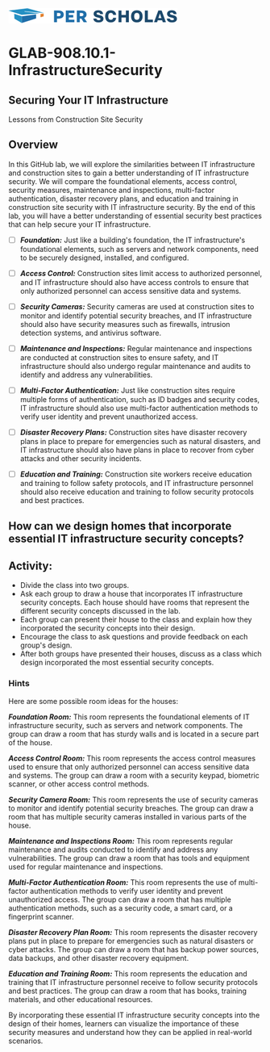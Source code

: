 [![Per Scholas](per_scholas_logo.png)](https://www.perscholas.org) 

# GLAB-908.10.1-InfrastructureSecurity

## Securing Your IT Infrastructure
Lessons from Construction Site Security

## Overview
In this GitHub lab, we will explore the similarities between IT infrastructure and construction sites to gain a better understanding of IT infrastructure security. We will compare the foundational elements, access control, security measures, maintenance and inspections, multi-factor authentication, disaster recovery plans, and education and training in construction site security with IT infrastructure security. By the end of this lab, you will have a better understanding of essential security best practices that can help secure your IT infrastructure.

- [ ] ***Foundation:*** Just like a building's foundation, the IT infrastructure's foundational elements, such as servers and network components, need to be securely designed, installed, and configured.

- [ ] ***Access Control:*** Construction sites limit access to authorized personnel, and IT infrastructure should also have access controls to ensure that only authorized personnel can access sensitive data and systems.

- [ ] ***Security Cameras:*** Security cameras are used at construction sites to monitor and identify potential security breaches, and IT infrastructure should also have security measures such as firewalls, intrusion detection systems, and antivirus software.

- [ ] ***Maintenance and Inspections:*** Regular maintenance and inspections are conducted at construction sites to ensure safety, and IT infrastructure should also undergo regular maintenance and audits to identify and address any vulnerabilities.

- [ ] ***Multi-Factor Authentication:*** Just like construction sites require multiple forms of authentication, such as ID badges and security codes, IT infrastructure should also use multi-factor authentication methods to verify user identity and prevent unauthorized access.

- [ ] ***Disaster Recovery Plans:*** Construction sites have disaster recovery plans in place to prepare for emergencies such as natural disasters, and IT infrastructure should also have plans in place to recover from cyber attacks and other security incidents.

- [ ] ***Education and Training:*** Construction site workers receive education and training to follow safety protocols, and IT infrastructure personnel should also receive education and training to follow security protocols and best practices.


## How can we design homes that incorporate essential IT infrastructure security concepts?

## Activity:

- Divide the class into two groups.
- Ask each group to draw a house that incorporates IT infrastructure security concepts. Each house should have rooms that represent the different security concepts discussed in the lab.
- Each group can present their house to the class and explain how they incorporated the security concepts into their design.
- Encourage the class to ask questions and provide feedback on each group's design.
- After both groups have presented their houses, discuss as a class which design incorporated the most essential security concepts.


### Hints

Here are some possible room ideas for the houses:

***Foundation Room:*** This room represents the foundational elements of IT infrastructure security, such as servers and network components. The group can draw a room that has sturdy walls and is located in a secure part of the house.

***Access Control Room:*** This room represents the access control measures used to ensure that only authorized personnel can access sensitive data and systems. The group can draw a room with a security keypad, biometric scanner, or other access control methods.

***Security Camera Room:*** This room represents the use of security cameras to monitor and identify potential security breaches. The group can draw a room that has multiple security cameras installed in various parts of the house.

***Maintenance and Inspections Room:*** This room represents regular maintenance and audits conducted to identify and address any vulnerabilities. The group can draw a room that has tools and equipment used for regular maintenance and inspections.

***Multi-Factor Authentication Room:*** This room represents the use of multi-factor authentication methods to verify user identity and prevent unauthorized access. The group can draw a room that has multiple authentication methods, such as a security code, a smart card, or a fingerprint scanner.

***Disaster Recovery Plan Room:*** This room represents the disaster recovery plans put in place to prepare for emergencies such as natural disasters or cyber attacks. The group can draw a room that has backup power sources, data backups, and other disaster recovery equipment.

***Education and Training Room:*** This room represents the education and training that IT infrastructure personnel receive to follow security protocols and best practices. The group can draw a room that has books, training materials, and other educational resources.

By incorporating these essential IT infrastructure security concepts into the design of their homes, learners can visualize the importance of these security measures and understand how they can be applied in real-world scenarios.
